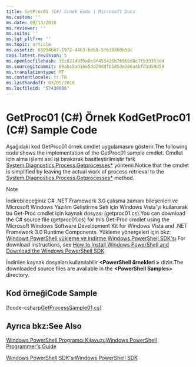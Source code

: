 ```yaml
---
title: GetProc01 (C#) örnek kodu | Microsoft Docs
ms.custom: ''
ms.date: 09/13/2016
ms.reviewer: ''
ms.suite: ''
ms.tgt_pltfrm: ''
ms.topic: article
ms.assetid: 65094bb7-1972-44b3-b8b0-5f639860b58c
caps.latest.revision: 5
ms.openlocfilehash: 32c8214935a8c9f455426b76966d8c7fb33353d4
ms.sourcegitcommit: 69abc5ad16e5dd29ddfb1853e266a4bfd1d59d59
ms.translationtype: MT
ms.contentlocale: tr-TR
ms.lasthandoff: 03/05/2019
ms.locfileid: "57430086"
---
```

# <a name="getproc01-c-sample-code"></a><span data-ttu-id="ce702-102">GetProc01 (C#) Örnek Kod</span><span class="sxs-lookup"><span data-stu-id="ce702-102">GetProc01 (C#) Sample Code</span></span>

<span data-ttu-id="ce702-103">Aşağıdaki kod GetProc01 örnek cmdlet uygulamasını gösterir.</span><span class="sxs-lookup"><span data-stu-id="ce702-103">The following code shows the implementation of the GetProc01 sample cmdlet.</span></span> <span data-ttu-id="ce702-104">Cmdlet için alma işlemi asıl işi bırakarak basitleştirilmiştir fark [System.Diagnostics.Process.Getprocesses\*](/dotnet/api/System.Diagnostics.Process.GetProcesses) yöntemi.</span><span class="sxs-lookup"><span data-stu-id="ce702-104">Notice that the cmdlet is simplified by leaving the actual work of process retrieval to the [System.Diagnostics.Process.Getprocesses\*](/dotnet/api/System.Diagnostics.Process.GetProcesses) method.</span></span>

> [!NOTE]
> <span data-ttu-id="ce702-105">İndirebileceğiniz C# .NET Framework 3.0 çalışma zamanı bileşenleri ve Microsoft Windows Yazılım Geliştirme Seti için Windows Vista'yı kullanarak bu Get-Proc cmdlet için kaynak dosyası (getproc01.cs).</span><span class="sxs-lookup"><span data-stu-id="ce702-105">You can download the C# source file (getproc01.cs) for this Get-Proc cmdlet using the Microsoft Windows Software Development Kit for Windows Vista and .NET Framework 3.0 Runtime Components.</span></span> <span data-ttu-id="ce702-106">Yükleme yönergeleri için bkz: [Windows PowerShell yükleme ve indirme Windows PowerShell SDK'sı](/powershell/developer/installing-the-windows-powershell-sdk).</span><span class="sxs-lookup"><span data-stu-id="ce702-106">For download instructions, see [How to Install Windows PowerShell and Download the Windows PowerShell SDK](/powershell/developer/installing-the-windows-powershell-sdk).</span></span>
>
> <span data-ttu-id="ce702-107">İndirilen kaynak dosyaları kullanılabilir  **\<PowerShell örnekleri >** dizin.</span><span class="sxs-lookup"><span data-stu-id="ce702-107">The downloaded source files are available in the **\<PowerShell Samples>** directory.</span></span>

## <a name="code-sample"></a><span data-ttu-id="ce702-108">Kod örneği</span><span class="sxs-lookup"><span data-stu-id="ce702-108">Code Sample</span></span>

[!code-csharp[GetProcessSample01.cs](../../powershell-sdk-samples/SDK-2.0/csharp/GetProcessSample01/GetProcessSample01.cs#L11-L126 "GetProcessSample01.cs")]

## <a name="see-also"></a><span data-ttu-id="ce702-109">Ayrıca bkz:</span><span class="sxs-lookup"><span data-stu-id="ce702-109">See Also</span></span>

[<span data-ttu-id="ce702-110">Windows PowerShell Programcı Kılavuzu</span><span class="sxs-lookup"><span data-stu-id="ce702-110">Windows PowerShell Programmer's Guide</span></span>](./windows-powershell-programmer-s-guide.md)

[<span data-ttu-id="ce702-111">Windows PowerShell SDK'sı</span><span class="sxs-lookup"><span data-stu-id="ce702-111">Windows PowerShell SDK</span></span>](../windows-powershell-reference.md)